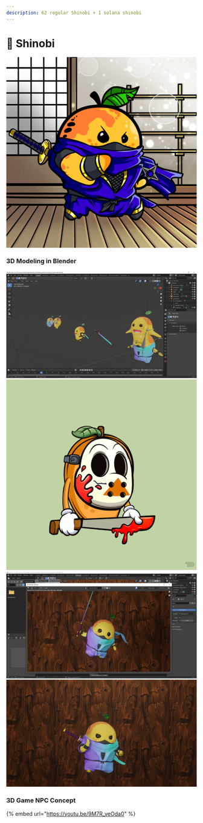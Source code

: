 ```yaml
---
description: 62 regular Shinobi + 1 solana shinobi
---
```


# 🥷 Shinobi

![](../../../../.gitbook/assets/mh5409.png)

### 3D Modeling in Blender

![](<../../../../.gitbook/assets/image (16) (1) (1) (1).png>)![](<../../../../.gitbook/assets/image (7) (1).png>)![](<../../../../.gitbook/assets/image (15) (1) (1).png>)![](<../../../../.gitbook/assets/image (9).png>)

### 3D Game NPC Concept

{% embed url="https://youtu.be/9M7R_veOda0" %}
